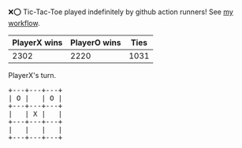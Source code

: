 :x::o: Tic-Tac-Toe played indefinitely by github action runners! See [my workflow](.github/workflows/play.yaml).

|PlayerX wins|PlayerO wins|Ties|
|-|-|-|
|2302|2220|1031|

PlayerX's turn.

<pre>
+---+---+---+
| O |   | O |
+---+---+---+
|   | X |   |
+---+---+---+
|   |   |   |
+---+---+---+
</pre>